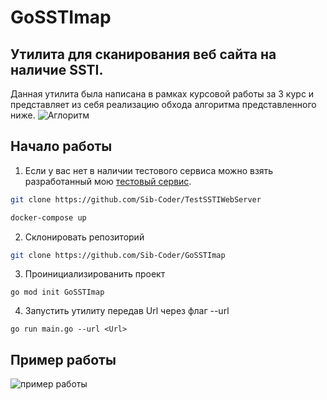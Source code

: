 # GoSSTImap
## Утилита для сканирования веб сайта на наличие SSTI. 
Данная утилита была написана в рамках курсовой работы за 3 курс и представляет из себя реализацию обхода алгоритма представленного ниже.
![Аглоритм]()

## Начало работы 
1) Если у вас нет в наличии тестового сервиса можно взять разработанный мою [тестовый сервис](https://github.com/Sib-Coder/TestSSTIWebServer).
```bash
git clone https://github.com/Sib-Coder/TestSSTIWebServer

docker-compose up

```
2) Склонировать репозиторий
```bash
git clone https://github.com/Sib-Coder/GoSSTImap
```
3) Проинициализированить проект
```golang
go mod init GoSSTImap
```
4) Запустить утилиту передав Url через флаг --url
```golang
go run main.go --url <Url>
```

## Пример работы
![пример работы]()
 

